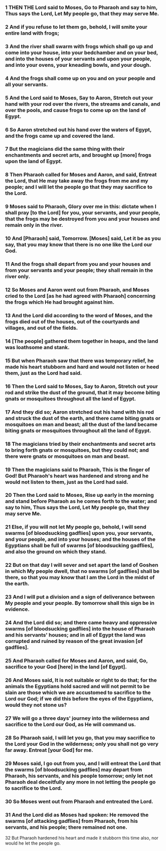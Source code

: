 ### 1 THEN THE Lord said to Moses, Go to Pharaoh and say to him, Thus says the Lord, Let My people go, that they may serve Me.

### 2 And if you refuse to let them go, behold, I will smite your entire land with frogs;

### 3 And the river shall swarm with frogs which shall go up and come into your house, into your bedchamber and on your bed, and into the houses of your servants and upon your people, and into your ovens, your kneading bowls, and your dough.

### 4 And the frogs shall come up on you and on your people and all your servants.

### 5 And the Lord said to Moses, Say to Aaron, Stretch out your hand with your rod over the rivers, the streams and canals, and over the pools, and cause frogs to come up on the land of Egypt.

### 6 So Aaron stretched out his hand over the waters of Egypt, and the frogs came up and covered the land.

### 7 But the magicians did the same thing with their enchantments and secret arts, and brought up [more] frogs upon the land of Egypt.

### 8 Then Pharaoh called for Moses and Aaron, and said, Entreat the Lord, that He may take away the frogs from me and my people; and I will let the people go that they may sacrifice to the Lord.

### 9 Moses said to Pharaoh, Glory over me in this: dictate when I shall pray [to the Lord] for you, your servants, and your people, that the frogs may be destroyed from you and your houses and remain only in the river.

### 10 And [Pharaoh] said, Tomorrow. [Moses] said, Let it be as you say, that you may know that there is no one like the Lord our God.

### 11 And the frogs shall depart from you and your houses and from your servants and your people; they shall remain in the river only.

### 12 So Moses and Aaron went out from Pharaoh, and Moses cried to the Lord [as he had agreed with Pharaoh] concerning the frogs which He had brought against him.

### 13 And the Lord did according to the word of Moses, and the frogs died out of the houses, out of the courtyards and villages, and out of the fields.

### 14 [The people] gathered them together in heaps, and the land was loathsome and stank.

### 15 But when Pharaoh saw that there was temporary relief, he made his heart stubborn and hard and would not listen or heed them, just as the Lord had said.

### 16 Then the Lord said to Moses, Say to Aaron, Stretch out your rod and strike the dust of the ground, that it may become biting gnats or mosquitoes throughout all the land of Egypt.

### 17 And they did so; Aaron stretched out his hand with his rod and struck the dust of the earth, and there came biting gnats or mosquitoes on man and beast; all the dust of the land became biting gnats or mosquitoes throughout all the land of Egypt.

### 18 The magicians tried by their enchantments and secret arts to bring forth gnats or mosquitoes, but they could not; and there were gnats or mosquitoes on man and beast.

### 19 Then the magicians said to Pharaoh, This is the finger of God! But Pharaoh's heart was hardened and strong and he would not listen to them, just as the Lord had said.

### 20 Then the Lord said to Moses, Rise up early in the morning and stand before Pharaoh as he comes forth to the water; and say to him, Thus says the Lord, Let My people go, that they may serve Me.

### 21 Else, if you will not let My people go, behold, I will send swarms [of bloodsucking gadflies] upon you, your servants, and your people, and into your houses; and the houses of the Egyptians shall be full of swarms [of bloodsucking gadflies], and also the ground on which they stand.

### 22 But on that day I will sever and set apart the land of Goshen in which My people dwell, that no swarms [of gadflies] shall be there, so that you may know that I am the Lord in the midst of the earth.

### 23 And I will put a division and a sign of deliverance between My people and your people. By tomorrow shall this sign be in evidence.

### 24 And the Lord did so; and there came heavy and oppressive swarms [of bloodsucking gadflies] into the house of Pharaoh and his servants' houses; and in all of Egypt the land was corrupted and ruined by reason of the great invasion [of gadflies].

### 25 And Pharaoh called for Moses and Aaron, and said, Go, sacrifice to your God [here] in the land [of Egypt].

### 26 And Moses said, It is not suitable or right to do that; for the animals the Egyptians hold sacred and will not permit to be slain are those which we are accustomed to sacrifice to the Lord our God; if we did this before the eyes of the Egyptians, would they not stone us?

### 27 We will go a three days' journey into the wilderness and sacrifice to the Lord our God, as He will command us.

### 28 So Pharaoh said, I will let you go, that you may sacrifice to the Lord your God in the wilderness; only you shall not go very far away. Entreat [your God] for me.

### 29 Moses said, I go out from you, and I will entreat the Lord that the swarms [of bloodsucking gadflies] may depart from Pharaoh, his servants, and his people tomorrow; only let not Pharaoh deal deceitfully any more in not letting the people go to sacrifice to the Lord.

### 30 So Moses went out from Pharaoh and entreated the Lord.

### 31 And the Lord did as Moses had spoken: He removed the swarms [of attacking gadflies] from Pharaoh, from his servants, and his people; there remained not one.

32 But Pharaoh hardened his heart and made it stubborn this time also, nor would he let the people go.